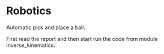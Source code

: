 # Robotics
Automatic pick and place a ball.

First read the report and then start run the code from module inverse_kinematics.
